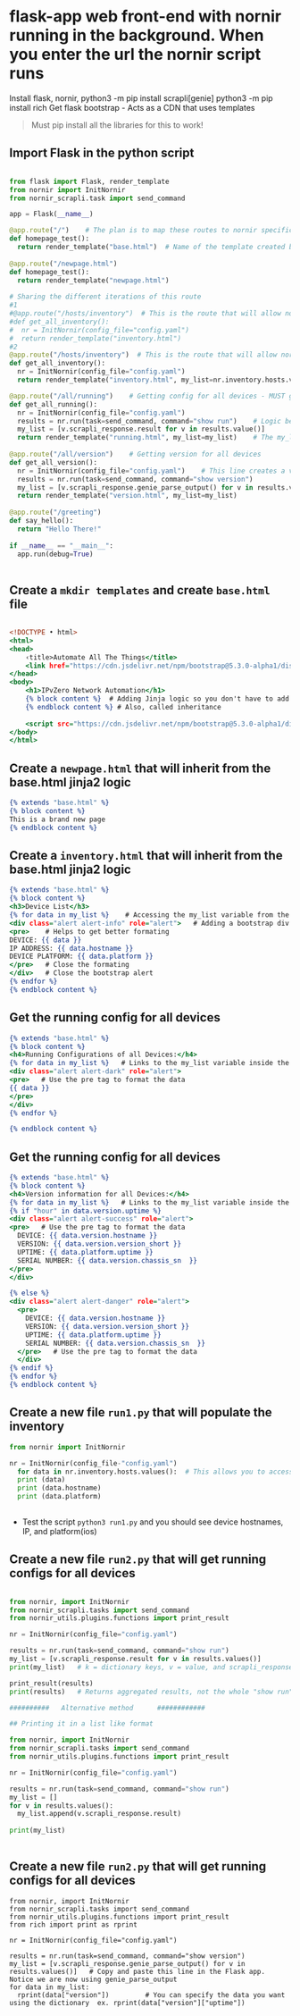 # flask-app web front-end with nornir running in the background. When you enter the url the nornir script runs

Install flask, nornir, 
python3 -m pip install scrapli[genie]
python3 -m pip install rich
Get flask bootstrap - Acts as a CDN that uses templates
>Must pip install all the libraries for this to work!

## Import Flask in the python script

```example.py

from flask import Flask, render_template
from nornir import InitNornir
from nornir_scrapli.task import send_command

app = Flask(__name__)

@app.route("/")    # The plan is to map these routes to nornir specific code
def homepage_test():
  return render_template("base.html")  # Name of the template created below
  
@app.route("/newpage.html")
def homepage_test():
  return render_template("newpage.html")
  
# Sharing the different iterations of this route
#1
#@app.route("/hosts/inventory")  # This is the route that will allow nornir 
#def get_all_inventory():
#  nr = InitNornir(config_file="config.yaml")
#  return render_template("inventory.html")
#2
@app.route("/hosts/inventory")  # This is the route that will allow nornir 
def get_all_inventory():
  nr = InitNornir(config_file="config.yaml")
  return render_template("inventory.html", my_list=nr.inventory.hosts.values())  # Added my_list which is a variable you can access from the inventory.html template

@app.route("/all/running")    # Getting config for all devices - MUST go to `run1.py` to run the function
def get_all_running():
  nr = InitNornir(config_file="config.yaml")
  results = nr.run(task=send_command, command="show run")    # Logic behind running the show run to get all device data
  my_list = [v.scrapli_response.result for v in results.value()]
  return render_template("running.html", my_list=my_list)    # The my_list variable is listed in the line above and here
  
@app.route("/all/version")    # Getting version for all devices
def get_all_version():
  nr = InitNornir(config_file="config.yaml")    # This line creates a varible for the InitNornir(config_file="config.yaml")
  results = nr.run(task=send_command, command="show version") 
  my_list = [v.scrapli_response.genie_parse_output() for v in results.values()]  # same logic built in the python script using genie
  return render_template("version.html", my_list=my_list)
  
@app.route("/greeting")
def say_hello():
  return "Hello There!"
  
if __name__ == "__main__":
  app.run(debug=True)
  
```

## Create a `mkdir templates` and create `base.html` file

```template/base.html

<!DOCTYPE • html>
<html>
<head>
    ‹title>Automate All The Things</title>
    <link href="https://cdn.jsdelivr.net/npm/bootstrap@5.3.0-alpha1/dist/css/bootstrap.min.css" rel="stylesheet" integrity="sha384-GLhlTQ8iRABdZLl6O3oVMWSktQOp6b7In1Zl3/Jr59b6EGGoI1aFkw7cmDA6j6gD" crossorigin="anonymous">. \\ Adding the CSS bootstrap under the title
</head>
<body>
    <h1>IPvZero Network Automation</h1>
    {% block content %}  # Adding Jinja logic so you don't have to add titles to all pages
    {% endblock content %} # Also, called inheritance 
    
    <script src="https://cdn.jsdelivr.net/npm/bootstrap@5.3.0-alpha1/dist/js/bootstrap.bundle.min.js" integrity="sha384-w76AqPfDkMBDXo30jS1Sgez6pr3x5MlQ1ZAGC+nuZB+EYdgRZgiwxhTBTkF7CXvN" crossorigin="anonymous"></script>  // Enter Javascript bootstrap to the bottom
</body>
</html>

```

## Create a `newpage.html` that will inherit from the base.html jinja2 logic

```template/newpage.html
{% extends "base.html" %}
{% block content %}
This is a brand new page
{% endblock content %}
```
  

## Create a `inventory.html` that will inherit from the base.html jinja2 logic

```template/inventory.html
{% extends "base.html" %}
{% block content %}
<h3>Device List</h3>
{% for data in my_list %}    # Accessing the my_list variable from the flask script
<div class="alert alert-info" role="alert">   # Adding a bootstrap div class to add alerts 
<pre>    # Helps to get better formating 
DEVICE: {{ data }}
IP ADDRESS: {{ data.hostname }}
DEVICE PLATFORM: {{ data.platform }}
</pre>   # Close the formating
</div>   # Close the bootstrap alert
{% endfor %}
{% endblock content %}
```

## Get the running config for all devices

```template/running.html
{% extends "base.html" %}
{% block content %}
<h4>Running Configurations of all Devices:</h4>
{% for data in my_list %}   # Links to the my_list variable inside the flask and python script and runs the send_command, show run
<div class="alert alert-dark" role="alert">
<pre>   # Use the pre tag to format the data
{{ data }}
</pre>
</div>
{% endfor %}

{% endblock content %}
```

## Get the running config for all devices

```template/version.html
{% extends "base.html" %}
{% block content %}
<h4>Version information for all Devices:</h4>
{% for data in my_list %}   # Links to the my_list variable inside the flask and python script and runs the send_command, show version
{% if "hour" in data.version.uptime %}
<div class="alert alert-success" role="alert">
<pre>   # Use the pre tag to format the data
  DEVICE: {{ data.version.hostname }}
  VERSION: {{ data.version.version_short }}
  UPTIME: {{ data.platform.uptime }}
  SERIAL NUMBER: {{ data.version.chassis_sn  }}
</pre>
</div>

{% else %}
<div class="alert alert-danger" role="alert">
  <pre>
    DEVICE: {{ data.version.hostname }}
    VERSION: {{ data.version.version_short }}
    UPTIME: {{ data.platform.uptime }}
    SERIAL NUMBER: {{ data.version.chassis_sn  }}
  </pre>   # Use the pre tag to format the data
  </div>
{% endif %}
{% endfor %}
{% endblock content %}
```


## Create a new file `run1.py` that will populate the inventory 
```run1.py
from nornir import InitNornir

nr = InitNornir(config_file-"config.yaml")
  for data in nr.inventory.hosts.values():  # This allows you to access everything within your inventory
  print (data)
  print (data.hostname)
  print (data.platform)
  
```
- Test the script `python3 run1.py` and you should see device hostnames, IP, and platform(ios)


## Create a new file `run2.py` that will get running configs for all devices
```run2.py

from nornir, import InitNornir
from nornir_scrapli.tasks import send_command 
from nornir_utils.plugins.functions import print_result

nr = InitNornir(config_file="config.yaml")

results = nr.run(task=send_command, command="show run")
my_list = [v.scrapli_response.result for v in results.values()]
print(my_list)   # k = dictionary keys, v = value, and scrapli_response.results gives you all the results

print_result(results)
print(results)   # Returns aggregated results, not the whole "show run" results

##########   Alternative method      ############ 

## Printing it in a list like format

from nornir, import InitNornir
from nornir_scrapli.tasks import send_command 
from nornir_utils.plugins.functions import print_result

nr = InitNornir(config_file="config.yaml")

results = nr.run(task=send_command, command="show run")
my_list = []
for v in results.values():
  my_list.append(v.scrapli_response.result)
  
print(my_list)
  
```


## Create a new file `run2.py` that will get running configs for all devices

```
from nornir, import InitNornir
from nornir_scrapli.tasks import send_command 
from nornir_utils.plugins.functions import print_result
from rich import print as rprint

nr = InitNornir(config_file="config.yaml")

results = nr.run(task=send_command, command="show version")
my_list = [v.scrapli_response.genie_parse_output() for v in results.values()]   # Copy and paste this line in the Flask app. Notice we are now using genie_parse_output
for data in my_list:
  rprint(data["version"])         # You can specify the data you want using the dictionary  ex. rprint(data["version"]["uptime"])


```
